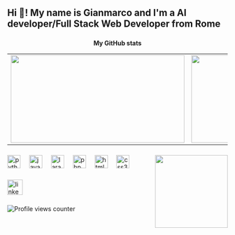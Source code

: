 <h2 align="left">Hi 👋! My name is Gianmarco and I'm a AI developer/Full Stack Web Developer from Rome</h2>

###

<div align="center">
  <table>
	<tr>
		<b>My GitHub stats</b>
	</tr>
	<tr>
		<td>
			<a href="https://github.com/GianmarcoBramucci">
				<img src="https://awesome-github-stats.azurewebsites.net/user-stats/GianmarcoBramucci?cardType=level&theme=tokyonight" width="397" height="200">
			</a> 
		</td>
		<td>
			<a href="https://github.com/GianmarcoBramucci?tab=repositories">
				<img src="https://github-readme-stats.vercel.app/api/top-langs/?username=GianmarcoBramucci&layout=compact&theme=tokyonight" width="442" height="200">
			</a>
		</td>
	</tr>
</table>
</div>

###

<img align="right" height="166" src="https://mir-s3-cdn-cf.behance.net/project_modules/hd/06f21a161921919.63cd7887d0a70.gif"  />

###

<div align="left">
  <img src="https://cdn.jsdelivr.net/gh/devicons/devicon/icons/python/python-original.svg" height="30" alt="python logo"  />
  <img width="12" />
  <img src="https://cdn.jsdelivr.net/gh/devicons/devicon/icons/javascript/javascript-original.svg" height="30" alt="javascript logo"  />
  <img width="12" />
  <img src="https://cdn.jsdelivr.net/gh/devicons/devicon/icons/laravel/laravel-original.svg" height="30" alt="laravel logo"  />
  <img width="12" />
  <img src="https://cdn.jsdelivr.net/gh/devicons/devicon/icons/php/php-original.svg" height="30" alt="php logo"  />
  <img width="12" />
  <img src="https://cdn.jsdelivr.net/gh/devicons/devicon/icons/html5/html5-original.svg" height="30" alt="html5 logo"  />
  <img width="12" />
  <img src="https://cdn.jsdelivr.net/gh/devicons/devicon/icons/css3/css3-original.svg" height="30" alt="css3 logo"  />
</div>

###

<div align="left">
  <a href="https://www.linkedin.com/in/gianmarcobramucci/" target="_blank">
    <img src="https://img.shields.io/static/v1?message=LinkedIn&logo=linkedin&label=&color=0077B5&logoColor=white&labelColor=&style=for-the-badge" height="35" alt="linkedin logo"  />
  </a>
</div>

###
![Profile views counter](https://komarev.com/ghpvc/?username=TommyJD93&&style=flat-square)

